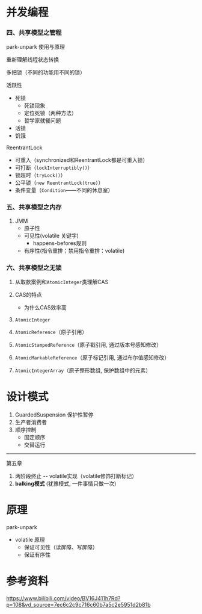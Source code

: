 # 并发编程
### 四、共享模型之管程

park-unpark 使用与原理

重新理解线程状态转换

多把锁（不同的功能用不同的锁）

活跃性
- 死锁
  - 死锁现象
  - 定位死锁（两种方法）
  - 哲学家就餐问题
- 活锁
- 饥饿

ReentrantLock
- 可重入（synchronized和ReentrantLock都是可重入锁）
- 可打断（`lockInterruptibly()`）
- 锁超时（`tryLock()`）
- 公平锁（`new ReentrantLock(true)`）
- 条件变量（`Condition`——不同的休息室）

### 五、共享模型之内存
1. JMM
   - 原子性
   - 可见性(volatile 关键字) 
     - happens-befores规则
   - 有序性(指令重排；禁用指令重排：volatile)

### 六、共享模型之无锁

1. 从取款案例和`AtomicInteger`类理解CAS

2. CAS的特点
   - 为什么CAS效率高

3. `AtomicInteger`

4. `AtomicReference`（原子引用）

5. `AtomicStampedReference`（原子戳引用, 通过版本号感知修改）

6. `AtomicMarkableReference`（原子标记引用, 通过布尔值感知修改）

7. `AtomicIntegerArray`（原子整形数组, 保护数组中的元素）



# 设计模式
1. GuardedSuspension 保护性暂停
2. 生产者消费者
3. 顺序控制
   - 固定顺序
   - 交替运行
---
第五章
1. 两阶段终止 -- volatile实现（volatile修饰打断标记）
2. **balking模式** (犹豫模式, 一件事情只做一次)



# 原理
park-unpark

- volatile 原理
  - 保证可见性（读屏障、写屏障）
  - 保证有序性 

# 参考资料
https://www.bilibili.com/video/BV16J411h7Rd?p=108&vd_source=7ec6c2c9c716c60b7a5c2e5951d2b81b
